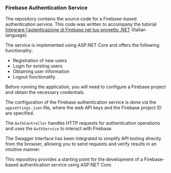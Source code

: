 ### Firebase Authentication Service

The repository contains the source code for a Firebase-based authentication service. This code was written to accompany the tutorial [Integrare l'autenticazione di Firebase nel tuo progetto .NET](https://cosminirimescu.com/integrare-l-autenticazione-di-firebase-nel-tuo-progetto-dotnet/) (Italian language).

The service is implemented using ASP.NET Core and offers the following functionality:

- Registration of new users
- Login for existing users
- Obtaining user information
- Logout functionality

Before running the application, you will need to configure a Firebase project and obtain the necessary credentials.

The configuration of the Firebase authentication service is done via the `appsettings.json` file, where the web API keys and the Firebase project ID are specified.

The `AuthController` handles HTTP requests for authentication operations and uses the `AuthService` to interact with Firebase.

The Swagger interface has been integrated to simplify API testing directly from the browser, allowing you to send requests and verify results in an intuitive manner.

This repository provides a starting point for the development of a Firebase-based authentication service using ASP.NET Core.